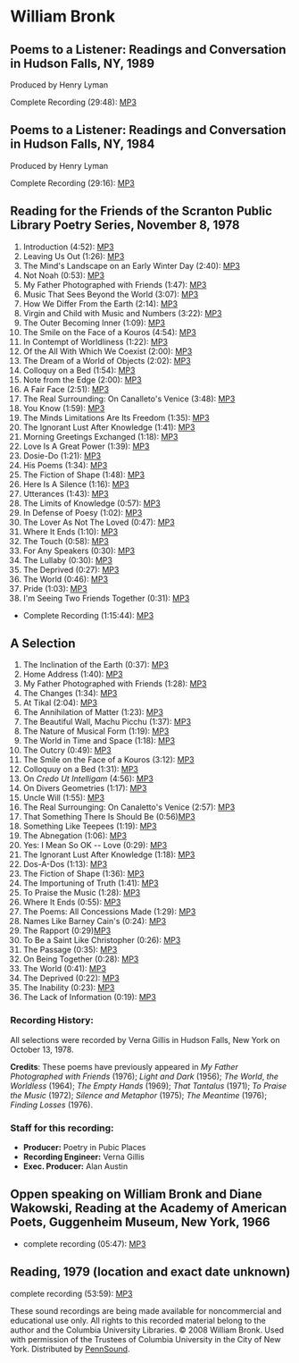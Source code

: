 William Bronk
=============

Poems to a Listener: Readings and Conversation in Hudson Falls, NY, 1989
------------------------------------------------------------------------

Produced by Henry Lyman

Complete Recording (29:48): [MP3](https://media.sas.upenn.edu/pennsound/authors/Bronk/Bronk-William_Readings-and-Conversation_Hudson-Falls-NY_1989.mp3)

Poems to a Listener: Readings and Conversation in Hudson Falls, NY, 1984
------------------------------------------------------------------------

Produced by Henry Lyman

Complete Recording (29:16): [MP3](https://media.sas.upenn.edu/pennsound/authors/Bronk/Bronk-William_Readings-and-Conversation_Hudson-Falls-NY_1984.mp3)

Reading for the Friends of the Scranton Public Library Poetry Series, November 8, 1978
--------------------------------------------------------------------------------------


1.  Introduction (4:52): [MP3](https://media.sas.upenn.edu/pennsound/authors/Bronk/11-8-78/Bronk-William_01_Introduction_Scranton-Public-Library_11-08-1978.mp3)
2.  Leaving Us Out (1:26): [MP3](https://media.sas.upenn.edu/pennsound/authors/Bronk/11-8-78/Bronk-William_02_Leaving-Us-Out_Scranton-Public-Library_11-08-1978.mp3)
3.  The Mind's Landscape on an Early Winter Day (2:40): [MP3](https://media.sas.upenn.edu/pennsound/authors/Bronk/11-8-78/Bronk-William_03_The-Minds-Landscape-On-An-Early-Winter-Day_Scranton-Public-Library_11-08-1978.mp3)
4.  Not Noah (0:53): [MP3](https://media.sas.upenn.edu/pennsound/authors/Bronk/11-8-78/Bronk-William_04_Not-Noah_Scranton-Public-Library_11-08-1978.mp3)
5.  My Father Photographed with Friends (1:47): [MP3](https://media.sas.upenn.edu/pennsound/authors/Bronk/11-8-78/Bronk-William_05_My-Father-Photographed-With-Friends_Scranton-Public-Library_11-08-1978.mp3)
6.  Music That Sees Beyond the World (3:07): [MP3](https://media.sas.upenn.edu/pennsound/authors/Bronk/11-8-78/Bronk-William_06_Music-That-Sees-Beyond-The-World_Scranton-Public-Library_11-08-1978.mp3)
7.  How We Differ From the Earth (2:14): [MP3](https://media.sas.upenn.edu/pennsound/authors/Bronk/11-8-78/Bronk-William_07_How-We-Differ-From-The-Earth_Scranton-Public-Library_11-08-1978.mp3)
8.  Virgin and Child with Music and Numbers (3:22): [MP3](https://media.sas.upenn.edu/pennsound/authors/Bronk/11-8-78/Bronk-William_08_Virgin-And-Child-With-Music-And-Numbers_Scranton-Public-Library_11-08-1978.mp3)
9.  The Outer Becoming Inner (1:09): [MP3](https://media.sas.upenn.edu/pennsound/authors/Bronk/11-8-78/Bronk-William_09_The-Outer-Becoming-Inner_Scranton-Public-Library_11-08-1978.mp3)
10. The Smile on the Face of a Kouros (4:54): [MP3](https://media.sas.upenn.edu/pennsound/authors/Bronk/11-8-78/Bronk-William_10_The-Smile-On-The-Face-Of-A-Kouros_Scranton-Public-Library_11-08-1978.mp3)
11. In Contempt of Worldliness (1:22): [MP3](https://media.sas.upenn.edu/pennsound/authors/Bronk/11-8-78/Bronk-William_11_In-Contempt-Of-Worldliness_Scranton-Public-Library_11-08-1978.mp3)
12. Of the All With Which We Coexist (2:00): [MP3](https://media.sas.upenn.edu/pennsound/authors/Bronk/11-8-78/Bronk-William_12_Of-The-All-With-Which-We-Coexist_Scranton-Public-Library_11-08-1978.mp3)
13. The Dream of a World of Objects (2:02): [MP3](https://media.sas.upenn.edu/pennsound/authors/Bronk/11-8-78/Bronk-William_13_The-Dream-Of-A-World-Of-Objects_Scranton-Public-Library_11-08-1978.mp3)
14. Colloquy on a Bed (1:54): [MP3](https://media.sas.upenn.edu/pennsound/authors/Bronk/11-8-78/Bronk-William_14_Colloquy-On-A-Bed_Scranton-Public-Library_11-08-1978.mp3)
15. Note from the Edge (2:00): [MP3](https://media.sas.upenn.edu/pennsound/authors/Bronk/11-8-78/Bronk-William_15_Note-From-The-Edge_Scranton-Public-Library_11-08-1978.mp3)
16. A Fair Face (2:51): [MP3](https://media.sas.upenn.edu/pennsound/authors/Bronk/11-8-78/Bronk-William_16_A-Fair-Face_Scranton-Public-Library_11-08-1978.mp3)
17. The Real Surrounding: On Canalleto's Venice (3:48): [MP3](https://media.sas.upenn.edu/pennsound/authors/Bronk/11-8-78/Bronk-William_17_The-Real-Surrounding-On-Canalletos-Venice_Scranton-Public-Library_11-08-1978.mp3)
18. You Know (1:59): [MP3](https://media.sas.upenn.edu/pennsound/authors/Bronk/11-8-78/Bronk-William_18_You-Know_Scranton-Public-Library_11-08-1978.mp3)
19. The Minds Limitations Are Its Freedom (1:35): [MP3](https://media.sas.upenn.edu/pennsound/authors/Bronk/11-8-78/Bronk-William_19_The-Minds-Limitations-Are-Its-Freedom_Scranton-Public-Library_11-08-1978.mp3)
20. The Ignorant Lust After Knowledge (1:41): [MP3](https://media.sas.upenn.edu/pennsound/authors/Bronk/11-8-78/Bronk-William_20_The-Ignorant-Lust-After-Knowledge_Scranton-Public-Library_11-08-1978.mp3)
21. Morning Greetings Exchanged (1:18): [MP3](https://media.sas.upenn.edu/pennsound/authors/Bronk/11-8-78/Bronk-William_21_Morning-Greetings-Exchanged_Scranton-Public-Library_11-08-1978.mp3)
22. Love Is A Great Power (1:39): [MP3](https://media.sas.upenn.edu/pennsound/authors/Bronk/11-8-78/Bronk-William_22_Love-Is-A-Great-Power_Scranton-Public-Library_11-08-1978.mp3)
23. Dosie-Do (1:21): [MP3](https://media.sas.upenn.edu/pennsound/authors/Bronk/11-8-78/Bronk-William_23_Dosie-Do_Scranton-Public-Library_11-08-1978.mp3)
24. His Poems (1:34): [MP3](https://media.sas.upenn.edu/pennsound/authors/Bronk/11-8-78/Bronk-William_24_His-Poems_Scranton-Public-Library_11-08-1978.mp3)
25. The Fiction of Shape (1:48): [MP3](https://media.sas.upenn.edu/pennsound/authors/Bronk/11-8-78/Bronk-William_25_The-Fiction-Of-Shape_Scranton-Public-Library_11-08-1978.mp3)
26. Here Is A Silence (1:16): [MP3](https://media.sas.upenn.edu/pennsound/authors/Bronk/11-8-78/Bronk-William_26_Here-Is-A-Silence_Scranton-Public-Library_11-08-1978.mp3)
27. Utterances (1:43): [MP3](https://media.sas.upenn.edu/pennsound/authors/Bronk/11-8-78/Bronk-William_27_Utterances_Scranton-Public-Library_11-08-1978.mp3)
28. The Limits of Knowledge (0:57): [MP3](https://media.sas.upenn.edu/pennsound/authors/Bronk/11-8-78/Bronk-William_28_The-Limits-Of-Knowledge_Scranton-Public-Library_11-08-1978.mp3)
29. In Defense of Poesy (1:02): [MP3](https://media.sas.upenn.edu/pennsound/authors/Bronk/11-8-78/Bronk-William_29_The-Defense-Of-Poesy_Scranton-Public-Library_11-08-1978.mp3)
30. The Lover As Not The Loved (0:47): [MP3](https://media.sas.upenn.edu/pennsound/authors/Bronk/11-8-78/Bronk-William_30_The-Lover-As-Not-The-Loved_Scranton-Public-Library_11-08-1978.mp3)
31. Where It Ends (1:10): [MP3](https://media.sas.upenn.edu/pennsound/authors/Bronk/11-8-78/Bronk-William_31_Where-It-Ends_Scranton-Public-Library_11-08-1978.mp3)
32. The Touch (0:58): [MP3](https://media.sas.upenn.edu/pennsound/authors/Bronk/11-8-78/Bronk-William_32_The-Touch_Scranton-Public-Library_11-08-1978.mp3)
33. For Any Speakers (0:30): [MP3](https://media.sas.upenn.edu/pennsound/authors/Bronk/11-8-78/Bronk-William_33_For-Any-Speakers_Scranton-Public-Library_11-08-1978.mp3)
34. The Lullaby (0:30): [MP3](https://media.sas.upenn.edu/pennsound/authors/Bronk/11-8-78/Bronk-William_34_The-Lullaby_Scranton-Public-Library_11-08-1978.mp3)
35. The Deprived (0:27): [MP3](https://media.sas.upenn.edu/pennsound/authors/Bronk/11-8-78/Bronk-William_35_The-Deprived_Scranton-Public-Library_11-08-1978.mp3)
36. The World (0:46): [MP3](https://media.sas.upenn.edu/pennsound/authors/Bronk/11-8-78/Bronk-William_36_The-World_Scranton-Public-Library_11-08-1978.mp3)
37. Pride (1:03): [MP3](https://media.sas.upenn.edu/pennsound/authors/Bronk/11-8-78/Bronk-William_37_Pride_Scranton-Public-Library_11-08-1978.mp3)
38. I'm Seeing Two Friends Together (0:31): [MP3](https://media.sas.upenn.edu/pennsound/authors/Bronk/11-8-78/Bronk-William_38_Im-Seeing-Two-Friends-Together_Scranton-Public-Library_11-08-1978.mp3)

-   Complete Recording (1:15:44): [MP3](https://media.sas.upenn.edu/pennsound/authors/Bronk/11-8-78/Bronk-William_Scranton-Public-Library_11-08-1978.mp3)

A Selection
-----------

1.  The Inclination of the Earth (0:37): [MP3](http://media.sas.upenn.edu/pennsound/authors/Bronk/Bronk-William_01_Inclination-of-Earth_10-13-78.mp3)
2.  Home Address (1:40): [MP3](http://media.sas.upenn.edu/pennsound/authors/Bronk/Bronk-William_02_Home-Address_10-13-78.mp3)
3.  My Father Photographed with Friends (1:28): [MP3](http://media.sas.upenn.edu/pennsound/authors/Bronk/Bronk-William_03_Fathr-Photogrphd-w-Frnds_10-13-78.mp3)
4.  The Changes (1:34): [MP3](http://media.sas.upenn.edu/pennsound/authors/Bronk/Bronk-William_04_Changes_10-13-78.mp3)
5.  At Tikal (2:04): [MP3](http://media.sas.upenn.edu/pennsound/authors/Bronk/Bronk-William_05_At-Tikal_10-13-78.mp3)
6.  The Annihilation of Matter (1:23): [MP3](http://media.sas.upenn.edu/pennsound/authors/Bronk/Bronk-William_06_Annihilation-of-Matter_10-13-78.mp3)
7.  The Beautiful Wall, Machu Picchu (1:37): [MP3](http://media.sas.upenn.edu/pennsound/authors/Bronk/Bronk-William_07_Butiful-Wall-Machu-Picchu_10-13-78.mp3)
8.  The Nature of Musical Form (1:19): [MP3](http://media.sas.upenn.edu/pennsound/authors/Bronk/Bronk-William_08_Nature-of-Musical-Form_10-13-78.mp3)
9.  The World in Time and Space (1:18): [MP3](http://media.sas.upenn.edu/pennsound/authors/Bronk/Bronk-William_09_Wrld-in-Time-&-Space_10-13-78.mp3)
10. The Outcry (0:49): [MP3](http://media.sas.upenn.edu/pennsound/authors/Bronk/Bronk-William_10_Outcry_10-13-78.mp3)
11. The Smile on the Face of a Kouros (3:12): [MP3](http://media.sas.upenn.edu/pennsound/authors/Bronk/Bronk-William_11_Smile-on-Face-of-Kooros_10-13-78.mp3)
12. Colloquuy on a Bed (1:31): [MP3](http://media.sas.upenn.edu/pennsound/authors/Bronk/Bronk-William_12_Colloquy-on-Bed_10-13-78.mp3)
13. On *Credo Ut Intelligam* (4:56): [MP3](http://media.sas.upenn.edu/pennsound/authors/Bronk/Bronk-William_13_On-Credo-Ut-Intelligam_10-13-78.mp3)
14. On Divers Geometries (1:17): [MP3](http://media.sas.upenn.edu/pennsound/authors/Bronk/Bronk-William_14_On-Divers-Geometries_10-13-78.mp3)
15. Uncle Will (1:55): [MP3](http://media.sas.upenn.edu/pennsound/authors/Bronk/Bronk-William_15_Uncle-Will_10-13-78.mp3)
16. The Real Surrounging: On Canaletto's Venice (2:57): [MP3](http://media.sas.upenn.edu/pennsound/authors/Bronk/Bronk-William_16_Real-Srrounding_10-13-78.mp3)
17. That Something There Is Should Be (0:56)[MP3](http://media.sas.upenn.edu/pennsound/authors/Bronk/Bronk-William_17_That-Somthing-There-Is-Shld-Be_10-13-78.mp3)
18. Something Like Teepees (1:19): [MP3](http://media.sas.upenn.edu/pennsound/authors/Bronk/Bronk-William_18_Somthing-Like-Tepees_10-13-78.mp3)
19. The Abnegation (1:06): [MP3](http://media.sas.upenn.edu/pennsound/authors/Bronk/Bronk-William_19_Abnegation_10-13-78.mp3)
20. Yes: I Mean So OK -- Love (0:29): [MP3](http://media.sas.upenn.edu/pennsound/authors/Bronk/Bronk-William_20_Yes-I-Mean-So-OK-Love_10-13-78.mp3)
21. The Ignorant Lust After Knowledge (1:18): [MP3](http://media.sas.upenn.edu/pennsound/authors/Bronk/Bronk-William_21_Ignorant-Lust-Aftr-Knwledge_10-13-78.mp3)
22. Dos-A-Dos (1:13): [MP3](http://media.sas.upenn.edu/pennsound/authors/Bronk/Bronk-William_22_Dos-A-Dos_10-13-78.mp3)
23. The Fiction of Shape (1:36): [MP3](http://media.sas.upenn.edu/pennsound/authors/Bronk/Bronk-William_23_Fiction-of-Shape_10-13-78.mp3)
24. The Importuning of Truth (1:41): [MP3](http://media.sas.upenn.edu/pennsound/authors/Bronk/Bronk-William_24_Importuning-of-Trth_10-13-78.mp3)
25. To Praise the Music (1:28): [MP3](http://media.sas.upenn.edu/pennsound/authors/Bronk/Bronk-William_25_To-Praise-Music_10-13-78.mp3)
26. Where It Ends (0:55): [MP3](http://media.sas.upenn.edu/pennsound/authors/Bronk/Bronk-William_26_Where-It-Ends_10-13-78.mp3)
27. The Poems: All Concessions Made (1:29): [MP3](http://media.sas.upenn.edu/pennsound/authors/Bronk/Bronk-William_27_The-Poems_10-13-78.mp3)
28. Names Like Barney Cain's (0:24): [MP3](http://media.sas.upenn.edu/pennsound/authors/Bronk/Bronk-William_28_Names-Like-Barney-Cains_10-13-78.mp3)
29. The Rapport (0:29)[MP3](http://media.sas.upenn.edu/pennsound/authors/Bronk/Bronk-William_29_Rapport_10-13-78.mp3)
30. To Be a Saint Like Christopher (0:26): [MP3](http://media.sas.upenn.edu/pennsound/authors/Bronk/Bronk-William_30_To-Be-a-Saint-Like-Christphr_10-13-78.mp3)
31. The Passage (0:35): [MP3](http://media.sas.upenn.edu/pennsound/authors/Bronk/Bronk-William_31_Passage_10-13-78.mp3)
32. On Being Together (0:28): [MP3](http://media.sas.upenn.edu/pennsound/authors/Bronk/Bronk-William_32_On-Being-Together_10-13-78.mp3)
33. The World (0:41): [MP3](http://media.sas.upenn.edu/pennsound/authors/Bronk/Bronk-William_33_World_10-13-78.mp3)
34. The Deprived (0:22): [MP3](http://media.sas.upenn.edu/pennsound/authors/Bronk/Bronk-William_34_Deprived_10-13-78.mp3)
35. The Inability (0:23): [MP3](http://media.sas.upenn.edu/pennsound/authors/Bronk/Bronk-William_35_Inability_10-13-78.mp3)
36. The Lack of Information (0:19): [MP3](http://media.sas.upenn.edu/pennsound/authors/Bronk/Bronk-William_36_Lack-of-Info_10-13-78.mp3)

### Recording History:

All selections were recorded by Verna Gillis in Hudson Falls, New York on October 13, 1978.

**Credits**: These poems have previously appeared in *My Father
Photographed with Friends* (1976); *Light and Dark* (1956); *The
World*, *the Worldless* (1964); *The Empty Hands* (1969);
*That Tantalus* (1971); *To Praise the Music* (1972); *Silence
and Metaphor* (1975); *The Meantime* (1976); *Finding Losses* (1976).

### Staff for this recording:

-   **Producer:** Poetry in Pubic Places
-   **Recording Engineer:** Verna Gillis
-   **Exec. Producer:** Alan Austin

Oppen speaking on William Bronk and Diane Wakowski, Reading at the Academy of American Poets, Guggenheim Museum, New York, 1966
-------------------------------------------------------------------------------------------------------------------------------

-   complete recording (05:47): [MP3](https://media.sas.upenn.edu/pennsound/authors/Bronk/Bronk-William-George-Oppen-Diane-Wakowski_Complete-Reading_Academy-of-American-Poets_1966.mp3)

Reading, 1979 (location and exact date unknown)
-----------------------------------------------

complete recording (53:59): [MP3](http://media.sas.upenn.edu/pennsound/authors/Bronk/Bronk-William_1979.mp3)

These sound recordings are being made available for noncommercial and educational
use only. All rights to this recorded material belong to the author and the Columbia University
Libraries. © 2008 William Bronk. Used with permission of the Trustees of Columbia University
in the City of New York. Distributed by [PennSound](../index.html).
